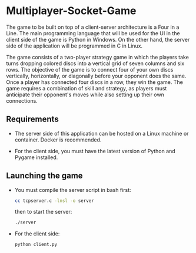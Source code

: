 # Multiplayer-Socket-Game

The game to be built on top of a client-server architecture is a Four in a Line. The main programming language that will be used for the UI in the client side of the game is Python in Windows. On the other hand, the server side of the application will be programmed in C in Linux.

The game consists of a two-player strategy game in which the players take turns dropping colored discs into a vertical grid of seven columns and six rows. The objective of the game is to connect four of your own discs vertically, horizontally, or diagonally before your opponent does the same. Once a player has connected four discs in a row, they win the game. The game requires a combination of skill and strategy, as players must anticipate their opponent's moves while also setting up their own connections.


<!-- GETTING STARTED -->
## Requirements
 - The server side of this application can be hosted on a Linux machine or container. Docker is recommended.
 + For the client side, you must have the latest version of Python and Pygame installed. 

## Launching the game

  + You must compile the server script in bash first:
  
    ```bash
    cc tcpserver.c -lnsl -o server
    ```
    then to start the server:
    
    ```bash
    ./server
    ```
  + For the client side:
  
    ```bash
    python client.py
    ```
